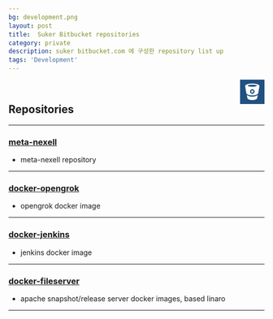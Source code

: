 ```yaml
---
bg: development.png
layout: post
title:  Suker Bitbucket repositories
category: private
description: suker bitbucket.com 에 구성한 repository list up
tags: 'Development'
---
```


<img src="/assets/images/bitbucket.png" width="48" align="right">
<br>

## Repositories

---

### [meta-nexell](https://bitbucket.org/kchhero/meta-nexell)
- meta-nexell repository

---

### [docker-opengrok](https://bitbucket.org/kchhero/docker-opengrok)
- opengrok docker image

---

### [docker-jenkins](https://bitbucket.org/kchhero/docker-jenkins)
- jenkins docker image

---

### [docker-fileserver](https://github.com/kchhero/suker_clojure_project)
- apache snapshot/release server docker images, based linaro

---
